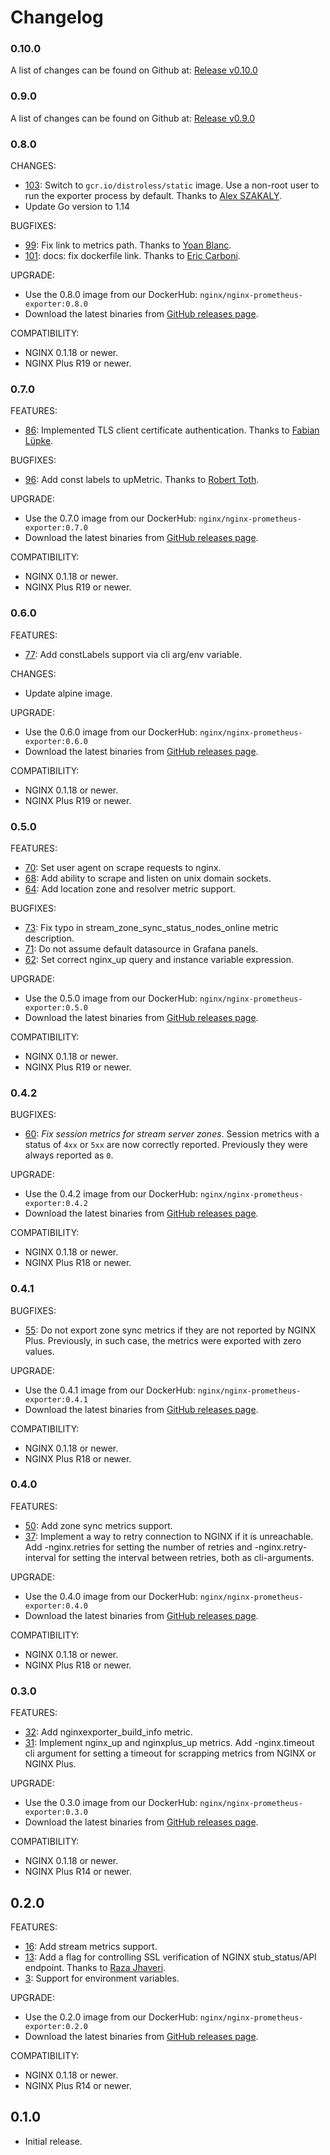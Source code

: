 # Changelog

### 0.10.0

A list of changes can be found on Github at: [Release v0.10.0](https://github.com/nginxinc/nginx-prometheus-exporter/releases/tag/v0.10.0)

### 0.9.0

A list of changes can be found on Github at: [Release v0.9.0](https://github.com/nginxinc/nginx-prometheus-exporter/releases/tag/v0.9.0)

### 0.8.0

CHANGES:
* [103](https://github.com/nginxinc/nginx-prometheus-exporter/pull/103): Switch to `gcr.io/distroless/static` image. Use a non-root user to run the exporter process by default. Thanks to [Alex SZAKALY](https://github.com/alex1989hu).
* Update Go version to 1.14

BUGFIXES:
* [99](https://github.com/nginxinc/nginx-prometheus-exporter/pull/99): Fix link to metrics path. Thanks to [Yoan Blanc](https://github.com/greut).
* [101](https://github.com/nginxinc/nginx-prometheus-exporter/pull/101): docs: fix dockerfile link. Thanks to [Eric Carboni](https://github.com/eric-hc).

UPGRADE:
* Use the 0.8.0 image from our DockerHub: `nginx/nginx-prometheus-exporter:0.8.0`
* Download the latest binaries from [GitHub releases page](https://github.com/nginxinc/nginx-prometheus-exporter/releases/tag/v0.8.0).

COMPATIBILITY:
* NGINX 0.1.18 or newer.
* NGINX Plus R19 or newer.

### 0.7.0

FEATURES:
* [86](https://github.com/nginxinc/nginx-prometheus-exporter/pull/86): Implemented TLS client certificate authentication. Thanks to [Fabian Lüpke](https://github.com/Fluepke).

BUGFIXES:
* [96](https://github.com/nginxinc/nginx-prometheus-exporter/pull/96): Add const labels to upMetric. Thanks to [Robert Toth](https://github.com/robert-toth).

UPGRADE:
* Use the 0.7.0 image from our DockerHub: `nginx/nginx-prometheus-exporter:0.7.0`
* Download the latest binaries from [GitHub releases page](https://github.com/nginxinc/nginx-prometheus-exporter/releases/tag/v0.7.0).

COMPATIBILITY:
* NGINX 0.1.18 or newer.
* NGINX Plus R19 or newer.

### 0.6.0

FEATURES:
* [77](https://github.com/nginxinc/nginx-prometheus-exporter/pull/77): Add constLabels support via cli arg/env variable.

CHANGES:
* Update alpine image.

UPGRADE:
* Use the 0.6.0 image from our DockerHub: `nginx/nginx-prometheus-exporter:0.6.0`
* Download the latest binaries from [GitHub releases page](https://github.com/nginxinc/nginx-prometheus-exporter/releases/tag/v0.6.0).

COMPATIBILITY:
* NGINX 0.1.18 or newer.
* NGINX Plus R19 or newer.

### 0.5.0

FEATURES:
* [70](https://github.com/nginxinc/nginx-prometheus-exporter/pull/70): Set user agent on scrape requests to nginx.
* [68](https://github.com/nginxinc/nginx-prometheus-exporter/pull/68): Add ability to scrape and listen on unix domain sockets.
* [64](https://github.com/nginxinc/nginx-prometheus-exporter/pull/64): Add location zone and resolver metric support.

BUGFIXES:
* [73](https://github.com/nginxinc/nginx-prometheus-exporter/pull/73): Fix typo in stream_zone_sync_status_nodes_online metric description.
* [71](https://github.com/nginxinc/nginx-prometheus-exporter/pull/71): Do not assume default datasource in Grafana panels.
* [62](https://github.com/nginxinc/nginx-prometheus-exporter/pull/62): Set correct nginx_up query and instance variable expression.

UPGRADE:
* Use the 0.5.0 image from our DockerHub: `nginx/nginx-prometheus-exporter:0.5.0`
* Download the latest binaries from [GitHub releases page](https://github.com/nginxinc/nginx-prometheus-exporter/releases/tag/v0.5.0).

COMPATIBILITY:
* NGINX 0.1.18 or newer.
* NGINX Plus R19 or newer.

### 0.4.2

BUGFIXES:
* [60](https://github.com/nginxinc/nginx-prometheus-exporter/pull/60): *Fix session metrics for stream server zones*. Session metrics with a status of `4xx` or `5xx` are now correctly reported. Previously they were always reported as `0`.

UPGRADE:
* Use the 0.4.2 image from our DockerHub: `nginx/nginx-prometheus-exporter:0.4.2`
* Download the latest binaries from [GitHub releases page](https://github.com/nginxinc/nginx-prometheus-exporter/releases/tag/v0.4.2).

COMPATIBILITY:
* NGINX 0.1.18 or newer.
* NGINX Plus R18 or newer.

### 0.4.1

BUGFIXES:
* [55](https://github.com/nginxinc/nginx-prometheus-exporter/pull/55): Do not export zone sync metrics if they are not reported by NGINX Plus. Previously, in such case, the metrics were exported with zero values.

UPGRADE:
* Use the 0.4.1 image from our DockerHub: `nginx/nginx-prometheus-exporter:0.4.1`
* Download the latest binaries from [GitHub releases page](https://github.com/nginxinc/nginx-prometheus-exporter/releases/tag/v0.4.1).

COMPATIBILITY:
* NGINX 0.1.18 or newer.
* NGINX Plus R18 or newer.

### 0.4.0

FEATURES:
* [50](https://github.com/nginxinc/nginx-prometheus-exporter/pull/50): Add zone sync metrics support.
* [37](https://github.com/nginxinc/nginx-prometheus-exporter/pull/37): Implement a way to retry connection to NGINX if it is unreachable. Add -nginx.retries for setting the number of retries and -nginx.retry-interval for setting the interval between retries, both as cli-arguments.

UPGRADE:
* Use the 0.4.0 image from our DockerHub: `nginx/nginx-prometheus-exporter:0.4.0`
* Download the latest binaries from [GitHub releases page](https://github.com/nginxinc/nginx-prometheus-exporter/releases/tag/v0.4.0).

COMPATIBILITY:
* NGINX 0.1.18 or newer.
* NGINX Plus R18 or newer.

### 0.3.0

FEATURES:
* [32](https://github.com/nginxinc/nginx-prometheus-exporter/pull/32): Add nginxexporter_build_info metric.
* [31](https://github.com/nginxinc/nginx-prometheus-exporter/pull/31): Implement nginx_up and nginxplus_up metrics. Add -nginx.timeout cli argument for setting a timeout for scrapping metrics from NGINX or NGINX Plus.

UPGRADE:
* Use the 0.3.0 image from our DockerHub: `nginx/nginx-prometheus-exporter:0.3.0`
* Download the latest binaries from [GitHub releases page](https://github.com/nginxinc/nginx-prometheus-exporter/releases/tag/v0.3.0).

COMPATIBILITY:
* NGINX 0.1.18 or newer.
* NGINX Plus R14 or newer.

## 0.2.0

FEATURES:
* [16](https://github.com/nginxinc/nginx-prometheus-exporter/pull/16): Add stream metrics support.
* [13](https://github.com/nginxinc/nginx-prometheus-exporter/pull/13): Add a flag for controlling SSL verification of NGINX stub_status/API endpoint. Thanks to [Raza Jhaveri](https://github.com/razaj92).
* [3](https://github.com/nginxinc/nginx-prometheus-exporter/pull/3): Support for environment variables.

UPGRADE:
* Use the 0.2.0 image from our DockerHub: `nginx/nginx-prometheus-exporter:0.2.0`
* Download the latest binaries from [GitHub releases page](https://github.com/nginxinc/nginx-prometheus-exporter/releases/tag/v0.2.0).

COMPATIBILITY:
* NGINX 0.1.18 or newer.
* NGINX Plus R14 or newer.

## 0.1.0

* Initial release.
